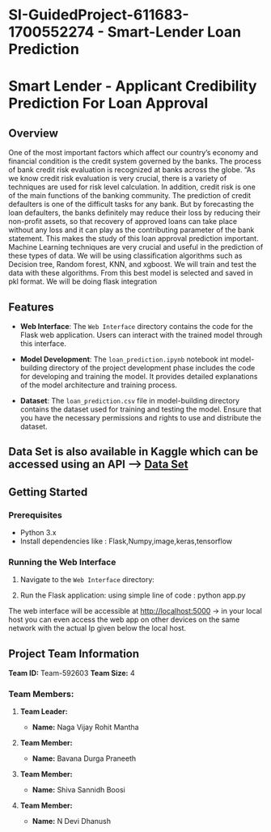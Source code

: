 # SI-GuidedProject-611683-1700552274 - Smart-Lender Loan Prediction

# Smart Lender - Applicant Credibility Prediction For Loan Approval

## Overview

One of the most important factors which affect our country’s economy and financial condition is the credit system governed by the banks. The process of bank credit risk evaluation is recognized at banks across the globe. “As we know credit risk evaluation is very crucial, there is a variety of techniques are used for risk level calculation. In addition, credit risk is one of the main functions of the banking community.
The prediction of credit defaulters is one of the difficult tasks for any bank. But by forecasting the loan defaulters, the banks definitely may reduce their loss by reducing their non-profit assets, so that recovery of approved loans can take place without any loss and it can play as the contributing parameter of the bank statement. This makes the study of this loan approval prediction important. Machine Learning techniques are very crucial and useful in the prediction of these types of data.
We will be using classification algorithms such as Decision tree, Random forest, KNN, and xgboost. We will train and test the data with these algorithms. From this best model is selected and saved in pkl format. We will be doing flask integration

## Features

- **Web Interface**: The `Web Interface` directory contains the code for the Flask web application. Users can interact with the trained model through this interface.

- **Model Development**: The `loan_prediction.ipynb` notebook int model-building directory of the project development phase includes the code for developing and training the model. It provides detailed explanations of the model architecture and training process.

- **Dataset**: The `loan_prediction.csv` file in model-building directory contains the dataset used for training and testing the model. Ensure that you have the necessary permissions and rights to use and distribute the dataset.
## Data Set is also available in Kaggle which can be accessed using an API --> [Data Set](https://www.kaggle.com/datasets/altruistdelhite04/loan-prediction-problem-dataset) 

## Getting Started

### Prerequisites

- Python 3.x
- Install dependencies like : Flask,Numpy,image,keras,tensorflow


### Running the Web Interface

1. Navigate to the `Web Interface` directory:

2. Run the Flask application: using simple line of code : python app.py

The web interface will be accessible at [http://localhost:5000](http://localhost:5000) -> in your local host
you can even access the web app on other devices on the same network with the actual Ip given below the local host.


## Project Team Information

**Team ID:** Team-592603
**Team Size:** 4

### Team Members:

1. **Team Leader:**
   - **Name:** Naga Vijay Rohit Mantha

2. **Team Member:**
   - **Name:** Bavana Durga Praneeth

3. **Team Member:**
   - **Name:** Shiva Sannidh Boosi

4. **Team Member:**
   - **Name:** N Devi Dhanush


